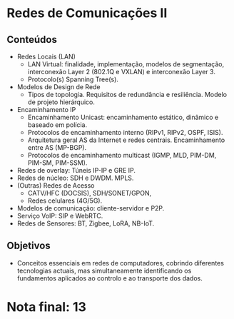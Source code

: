 # Redes de Comunicações II

## Conteúdos
* Redes Locais (LAN)
   - LAN Virtual: finalidade, implementação, modelos de segmentação, interconexão Layer 2 (802.1Q e VXLAN) e interconexão Layer 3.
   - Protocolo(s) Spanning Tree(s).
* Modelos de Design de Rede
   - Tipos de topologia. Requisitos de redundância e resiliência. Modelo de projeto hierárquico.
* Encaminhamento IP
   - Encaminhamento Unicast: encaminhamento estático, dinâmico e baseado em polícia.
   - Protocolos de encaminhamento interno (RIPv1, RIPv2, OSPF, ISIS).
   - Arquitetura geral AS da Internet e redes centrais. Encaminhamento entre AS (MP-BGP).
   - Protocolos de encaminhamento multicast (IGMP, MLD, PIM-DM, PIM-SM, PIM-SSM).
* Redes de overlay: Túneis IP-IP e GRE IP.
* Redes de núcleo: SDH e DWDM. MPLS.
* (Outras) Redes de Acesso
   - CATV/HFC (DOCSIS), SDH/SONET/GPON,
   - Redes celulares (4G/5G).
* Modelos de comunicação: cliente-servidor e P2P.
* Serviço VoIP: SIP e WebRTC.
* Redes de Sensores: BT, Zigbee, LoRA, NB-IoT.

## Objetivos
* Conceitos essenciais em redes de computadores, cobrindo diferentes tecnologias actuais, mas simultaneamente identificando os fundamentos aplicados ao controlo e ao transporte dos dados.

# Nota final: 13
